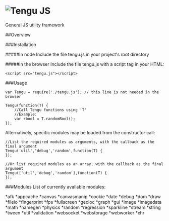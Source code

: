 ![Tengu JS](https://raw.github.com/isaymatato/tengu/master/assets/logo.png)
========

General JS utility framework

##Overview

###Installation

#####In node
Include the file tengu.js in your project's root directory

#####In the browser
Include the file tengu.js with a script tag in your HTML:

`<script src="tengu.js"></script>`

###Usage
```
var Tengu = require('./tengu.js'); // this line is not needed in the browser

Tengu(function(T) {
	//Call Tengu functions using 'T'
	//Example:
	var rbool = T.randomBool();
});
```

Alternatively, specific modules may be loaded from the constructor call:
```
//List the required modules as arguments, with the callback as the final argument
Tengu('util','debug','random',function(T) {
});

//Or list required modules as an array, with the callback as the final argument
Tengu(['util','debug','random'],function(T) {
});
```

###Modules
List of currently available modules:

*afk
*appcache
*canvas
*canvasmanip
*cookie
*date
*debug
*dom
*draw
*fileio
*fingerprint
*fps
*fullscreen
*geoloc
*graph
*gui
*image
*imagedata
*math
*namegen
*physics
*random
*regression
*sparkline
*stream
*string
*tween
*util
*validation
*websocket
*webstorage
*webworker
*xhr



